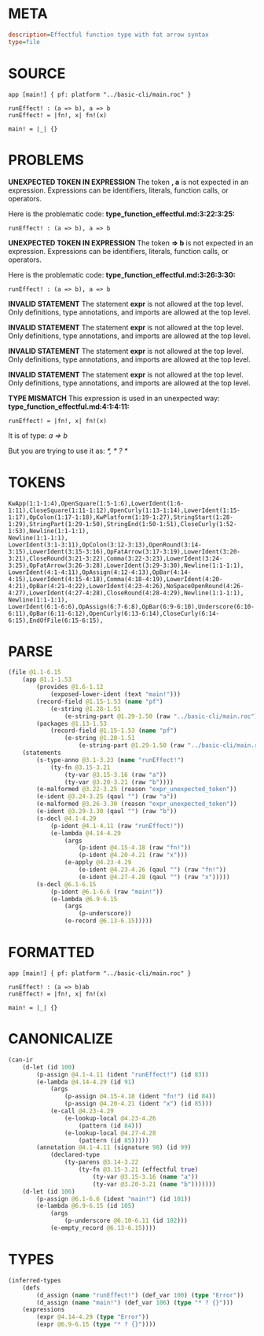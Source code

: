 # META
~~~ini
description=Effectful function type with fat arrow syntax
type=file
~~~
# SOURCE
~~~roc
app [main!] { pf: platform "../basic-cli/main.roc" }

runEffect! : (a => b), a => b
runEffect! = |fn!, x| fn!(x)

main! = |_| {}
~~~
# PROBLEMS
**UNEXPECTED TOKEN IN EXPRESSION**
The token **, a** is not expected in an expression.
Expressions can be identifiers, literals, function calls, or operators.

Here is the problematic code:
**type_function_effectful.md:3:22:3:25:**
```roc
runEffect! : (a => b), a => b
```


**UNEXPECTED TOKEN IN EXPRESSION**
The token **=> b** is not expected in an expression.
Expressions can be identifiers, literals, function calls, or operators.

Here is the problematic code:
**type_function_effectful.md:3:26:3:30:**
```roc
runEffect! : (a => b), a => b
```


**INVALID STATEMENT**
The statement **expr** is not allowed at the top level.
Only definitions, type annotations, and imports are allowed at the top level.

**INVALID STATEMENT**
The statement **expr** is not allowed at the top level.
Only definitions, type annotations, and imports are allowed at the top level.

**INVALID STATEMENT**
The statement **expr** is not allowed at the top level.
Only definitions, type annotations, and imports are allowed at the top level.

**INVALID STATEMENT**
The statement **expr** is not allowed at the top level.
Only definitions, type annotations, and imports are allowed at the top level.

**TYPE MISMATCH**
This expression is used in an unexpected way:
**type_function_effectful.md:4:1:4:11:**
```roc
runEffect! = |fn!, x| fn!(x)
```

It is of type:
    _a => b_

But you are trying to use it as:
    _*, * ? *_

# TOKENS
~~~zig
KwApp(1:1-1:4),OpenSquare(1:5-1:6),LowerIdent(1:6-1:11),CloseSquare(1:11-1:12),OpenCurly(1:13-1:14),LowerIdent(1:15-1:17),OpColon(1:17-1:18),KwPlatform(1:19-1:27),StringStart(1:28-1:29),StringPart(1:29-1:50),StringEnd(1:50-1:51),CloseCurly(1:52-1:53),Newline(1:1-1:1),
Newline(1:1-1:1),
LowerIdent(3:1-3:11),OpColon(3:12-3:13),OpenRound(3:14-3:15),LowerIdent(3:15-3:16),OpFatArrow(3:17-3:19),LowerIdent(3:20-3:21),CloseRound(3:21-3:22),Comma(3:22-3:23),LowerIdent(3:24-3:25),OpFatArrow(3:26-3:28),LowerIdent(3:29-3:30),Newline(1:1-1:1),
LowerIdent(4:1-4:11),OpAssign(4:12-4:13),OpBar(4:14-4:15),LowerIdent(4:15-4:18),Comma(4:18-4:19),LowerIdent(4:20-4:21),OpBar(4:21-4:22),LowerIdent(4:23-4:26),NoSpaceOpenRound(4:26-4:27),LowerIdent(4:27-4:28),CloseRound(4:28-4:29),Newline(1:1-1:1),
Newline(1:1-1:1),
LowerIdent(6:1-6:6),OpAssign(6:7-6:8),OpBar(6:9-6:10),Underscore(6:10-6:11),OpBar(6:11-6:12),OpenCurly(6:13-6:14),CloseCurly(6:14-6:15),EndOfFile(6:15-6:15),
~~~
# PARSE
~~~clojure
(file @1.1-6.15
	(app @1.1-1.53
		(provides @1.6-1.12
			(exposed-lower-ident (text "main!")))
		(record-field @1.15-1.53 (name "pf")
			(e-string @1.28-1.51
				(e-string-part @1.29-1.50 (raw "../basic-cli/main.roc"))))
		(packages @1.13-1.53
			(record-field @1.15-1.53 (name "pf")
				(e-string @1.28-1.51
					(e-string-part @1.29-1.50 (raw "../basic-cli/main.roc"))))))
	(statements
		(s-type-anno @3.1-3.23 (name "runEffect!")
			(ty-fn @3.15-3.21
				(ty-var @3.15-3.16 (raw "a"))
				(ty-var @3.20-3.21 (raw "b"))))
		(e-malformed @3.22-3.25 (reason "expr_unexpected_token"))
		(e-ident @3.24-3.25 (qaul "") (raw "a"))
		(e-malformed @3.26-3.30 (reason "expr_unexpected_token"))
		(e-ident @3.29-3.30 (qaul "") (raw "b"))
		(s-decl @4.1-4.29
			(p-ident @4.1-4.11 (raw "runEffect!"))
			(e-lambda @4.14-4.29
				(args
					(p-ident @4.15-4.18 (raw "fn!"))
					(p-ident @4.20-4.21 (raw "x")))
				(e-apply @4.23-4.29
					(e-ident @4.23-4.26 (qaul "") (raw "fn!"))
					(e-ident @4.27-4.28 (qaul "") (raw "x")))))
		(s-decl @6.1-6.15
			(p-ident @6.1-6.6 (raw "main!"))
			(e-lambda @6.9-6.15
				(args
					(p-underscore))
				(e-record @6.13-6.15)))))
~~~
# FORMATTED
~~~roc
app [main!] { pf: platform "../basic-cli/main.roc" }

runEffect! : (a => b)ab
runEffect! = |fn!, x| fn!(x)

main! = |_| {}
~~~
# CANONICALIZE
~~~clojure
(can-ir
	(d-let (id 100)
		(p-assign @4.1-4.11 (ident "runEffect!") (id 83))
		(e-lambda @4.14-4.29 (id 91)
			(args
				(p-assign @4.15-4.18 (ident "fn!") (id 84))
				(p-assign @4.20-4.21 (ident "x") (id 85)))
			(e-call @4.23-4.29
				(e-lookup-local @4.23-4.26
					(pattern (id 84)))
				(e-lookup-local @4.27-4.28
					(pattern (id 85)))))
		(annotation @4.1-4.11 (signature 98) (id 99)
			(declared-type
				(ty-parens @3.14-3.22
					(ty-fn @3.15-3.21 (effectful true)
						(ty-var @3.15-3.16 (name "a"))
						(ty-var @3.20-3.21 (name "b")))))))
	(d-let (id 106)
		(p-assign @6.1-6.6 (ident "main!") (id 101))
		(e-lambda @6.9-6.15 (id 105)
			(args
				(p-underscore @6.10-6.11 (id 102)))
			(e-empty_record @6.13-6.15))))
~~~
# TYPES
~~~clojure
(inferred-types
	(defs
		(d_assign (name "runEffect!") (def_var 100) (type "Error"))
		(d_assign (name "main!") (def_var 106) (type "* ? {}")))
	(expressions
		(expr @4.14-4.29 (type "Error"))
		(expr @6.9-6.15 (type "* ? {}"))))
~~~
